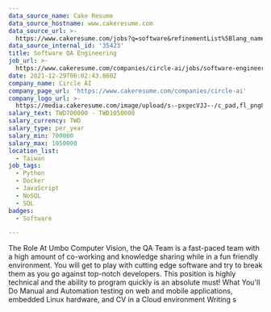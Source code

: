 ```yaml
---
data_source_name: Cake Resume
data_source_hostname: www.cakeresume.com
data_source_url: >-
  https://www.cakeresume.com/jobs?q=software&refinementList%5Blang_name%5D%5B0%5D=English&refinementList%5Bsalary_type%5D=per_year&range%5Bsalary_range%5D%5Bmin%5D=1000000&page=2
data_source_internal_id: '35423'
title: Software QA Engineering
job_url: >-
  https://www.cakeresume.com/companies/circle-ai/jobs/software-engineering-intern-qa-team
date: 2021-12-29T06:02:43.860Z
company_name: Circle AI
company_page_url: 'https://www.cakeresume.com/companies/circle-ai'
company_logo_url: >-
  https://media.cakeresume.com/image/upload/s--pxgecVJJ--/c_pad,fl_png8,h_200,w_200/v1647844850/gcto8rhhj9wmttku8gid.png
salary_text: TWD700000 - TWD1050000
salary_currency: TWD
salary_type: per_year
salary_min: 700000
salary_max: 1050000
location_list:
  - Taiwan
job_tags:
  - Python
  - Docker
  - JavaScript
  - NoSQL
  - SQL
badges:
  - Software

---
```


The Role At Umbo Computer Vision, the QA Team is a fast-paced team with a high amount of co-working and knowledge sharing while in a fun friendly environment. You will get to play with cutting edge software and try to break them as you go against top-notch developers. This position is highly technical and the ability to program quickly is an absolute must! What You'll Do Manual and Automation testing on web and mobile applications, embedded Linux hardware, and CV in a Cloud environment Writing s